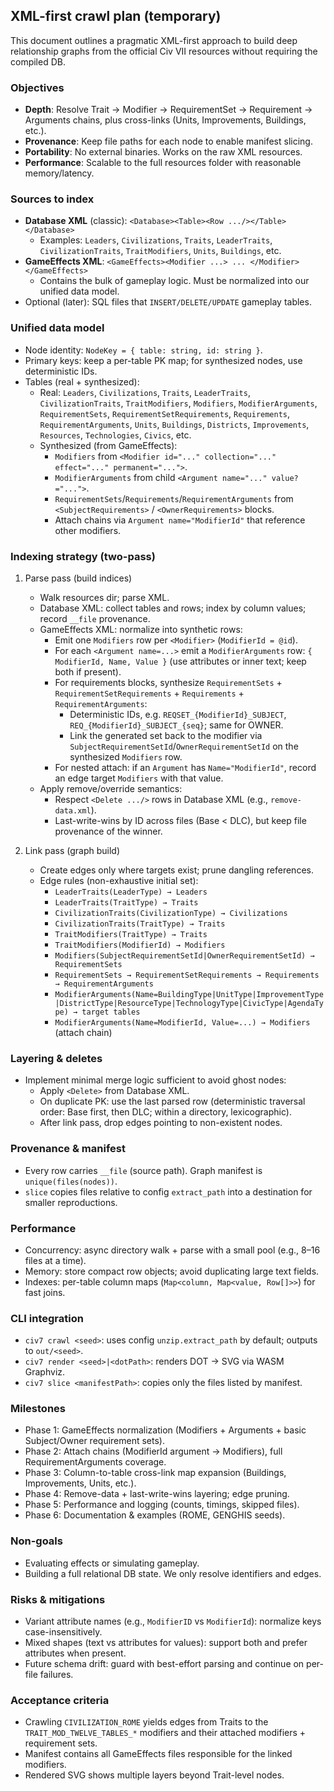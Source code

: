 ## XML-first crawl plan (temporary)

This document outlines a pragmatic XML-first approach to build deep relationship graphs from the official Civ VII resources without requiring the compiled DB.

### Objectives
- **Depth**: Resolve Trait → Modifier → RequirementSet → Requirement → Arguments chains, plus cross-links (Units, Improvements, Buildings, etc.).
- **Provenance**: Keep file paths for each node to enable manifest slicing.
- **Portability**: No external binaries. Works on the raw XML resources.
- **Performance**: Scalable to the full resources folder with reasonable memory/latency.

### Sources to index
- **Database XML** (classic): `<Database><Table><Row .../></Table></Database>`
  - Examples: `Leaders`, `Civilizations`, `Traits`, `LeaderTraits`, `CivilizationTraits`, `TraitModifiers`, `Units`, `Buildings`, etc.
- **GameEffects XML**: `<GameEffects><Modifier ...> ... </Modifier></GameEffects>`
  - Contains the bulk of gameplay logic. Must be normalized into our unified data model.
- Optional (later): SQL files that `INSERT/DELETE/UPDATE` gameplay tables.

### Unified data model
- Node identity: `NodeKey = { table: string, id: string }`.
- Primary keys: keep a per-table PK map; for synthesized nodes, use deterministic IDs.
- Tables (real + synthesized):
  - Real: `Leaders`, `Civilizations`, `Traits`, `LeaderTraits`, `CivilizationTraits`, `TraitModifiers`, `Modifiers`, `ModifierArguments`, `RequirementSets`, `RequirementSetRequirements`, `Requirements`, `RequirementArguments`, `Units`, `Buildings`, `Districts`, `Improvements`, `Resources`, `Technologies`, `Civics`, etc.
  - Synthesized (from GameEffects):
    - `Modifiers` from `<Modifier id="..." collection="..." effect="..." permanent="...">`.
    - `ModifierArguments` from child `<Argument name="..." value?="...">`.
    - `RequirementSets`/`Requirements`/`RequirementArguments` from `<SubjectRequirements>` / `<OwnerRequirements>` blocks.
    - Attach chains via `Argument name="ModifierId"` that reference other modifiers.

### Indexing strategy (two-pass)
1) Parse pass (build indices)
   - Walk resources dir; parse XML.
   - Database XML: collect tables and rows; index by column values; record `__file` provenance.
   - GameEffects XML: normalize into synthetic rows:
     - Emit one `Modifiers` row per `<Modifier>` (`ModifierId = @id`).
     - For each `<Argument name=...>` emit a `ModifierArguments` row: `{ ModifierId, Name, Value }` (use attributes or inner text; keep both if present).
     - For requirements blocks, synthesize `RequirementSets` + `RequirementSetRequirements` + `Requirements` + `RequirementArguments`:
       - Deterministic IDs, e.g. `REQSET_{ModifierId}_SUBJECT`, `REQ_{ModifierId}_SUBJECT_{seq}`; same for OWNER.
       - Link the generated set back to the modifier via `SubjectRequirementSetId`/`OwnerRequirementSetId` on the synthesized `Modifiers` row.
     - For nested attach: if an `Argument` has `Name="ModifierId"`, record an edge target `Modifiers` with that value.
   - Apply remove/override semantics:
     - Respect `<Delete .../>` rows in Database XML (e.g., `remove-data.xml`).
     - Last-write-wins by ID across files (Base < DLC), but keep file provenance of the winner.

2) Link pass (graph build)
   - Create edges only where targets exist; prune dangling references.
   - Edge rules (non-exhaustive initial set):
     - `LeaderTraits(LeaderType) → Leaders`
     - `LeaderTraits(TraitType) → Traits`
     - `CivilizationTraits(CivilizationType) → Civilizations`
     - `CivilizationTraits(TraitType) → Traits`
     - `TraitModifiers(TraitType) → Traits`
     - `TraitModifiers(ModifierId) → Modifiers`
     - `Modifiers(SubjectRequirementSetId|OwnerRequirementSetId) → RequirementSets`
     - `RequirementSets → RequirementSetRequirements → Requirements → RequirementArguments`
     - `ModifierArguments(Name=BuildingType|UnitType|ImprovementType|DistrictType|ResourceType|TechnologyType|CivicType|AgendaType) → target tables`
     - `ModifierArguments(Name=ModifierId, Value=...) → Modifiers` (attach chain)

### Layering & deletes
- Implement minimal merge logic sufficient to avoid ghost nodes:
  - Apply `<Delete>` from Database XML.
  - On duplicate PK: use the last parsed row (deterministic traversal order: Base first, then DLC; within a directory, lexicographic).
  - After link pass, drop edges pointing to non-existent nodes.

### Provenance & manifest
- Every row carries `__file` (source path). Graph manifest is `unique(files(nodes))`.
- `slice` copies files relative to config `extract_path` into a destination for smaller reproductions.

### Performance
- Concurrency: async directory walk + parse with a small pool (e.g., 8–16 files at a time).
- Memory: store compact row objects; avoid duplicating large text fields.
- Indexes: per-table column maps (`Map<column, Map<value, Row[]>>`) for fast joins.

### CLI integration
- `civ7 crawl <seed>`: uses config `unzip.extract_path` by default; outputs to `out/<seed>`.
- `civ7 render <seed>|<dotPath>`: renders DOT → SVG via WASM Graphviz.
- `civ7 slice <manifestPath>`: copies only the files listed by manifest.

### Milestones
- Phase 1: GameEffects normalization (Modifiers + Arguments + basic Subject/Owner requirement sets).
- Phase 2: Attach chains (ModifierId argument → Modifiers), full RequirementArguments coverage.
- Phase 3: Column-to-table cross-link map expansion (Buildings, Improvements, Units, etc.).
- Phase 4: Remove-data + last-write-wins layering; edge pruning.
- Phase 5: Performance and logging (counts, timings, skipped files).
- Phase 6: Documentation & examples (ROME, GENGHIS seeds).

### Non-goals
- Evaluating effects or simulating gameplay.
- Building a full relational DB state. We only resolve identifiers and edges.

### Risks & mitigations
- Variant attribute names (e.g., `ModifierID` vs `ModifierId`): normalize keys case-insensitively.
- Mixed shapes (text vs attributes for values): support both and prefer attributes when present.
- Future schema drift: guard with best-effort parsing and continue on per-file failures.

### Acceptance criteria
- Crawling `CIVILIZATION_ROME` yields edges from Traits to the `TRAIT_MOD_TWELVE_TABLES_*` modifiers and their attached modifiers + requirement sets.
- Manifest contains all GameEffects files responsible for the linked modifiers.
- Rendered SVG shows multiple layers beyond Trait-level nodes.


